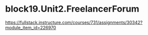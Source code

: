 # block19.Unit2.FreelancerForum
https://fullstack.instructure.com/courses/731/assignments/30342?module_item_id=226970
